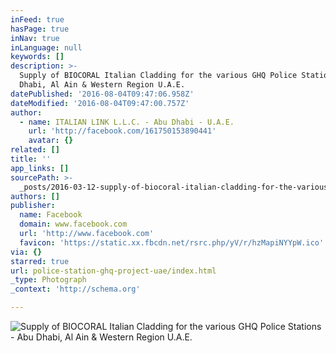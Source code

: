 ```yaml
---
inFeed: true
hasPage: true
inNav: true
inLanguage: null
keywords: []
description: >-
  Supply of BIOCORAL Italian Cladding for the various GHQ Police Stations - Abu
  Dhabi, Al Ain & Western Region U.A.E.
datePublished: '2016-08-04T09:47:06.958Z'
dateModified: '2016-08-04T09:47:00.757Z'
author:
  - name: ITALIAN LINK L.L.C. - Abu Dhabi - U.A.E.
    url: 'http://facebook.com/161750153890441'
    avatar: {}
related: []
title: ''
app_links: []
sourcePath: >-
  _posts/2016-03-12-supply-of-biocoral-italian-cladding-for-the-various-ghq-poli.md
authors: []
publisher:
  name: Facebook
  domain: www.facebook.com
  url: 'http://www.facebook.com'
  favicon: 'https://static.xx.fbcdn.net/rsrc.php/yV/r/hzMapiNYYpW.ico'
via: {}
starred: true
url: police-station-ghq-project-uae/index.html
_type: Photograph
_context: 'http://schema.org'

---
```

![Supply of BIOCORAL Italian Cladding for the various GHQ Police Stations - Abu Dhabi&comma; Al Ain & Western Region U&period;A&period;E&period;](https://scontent.xx.fbcdn.net/hphotos-ash2/t31.0-0/q81/p180x540/1075407_539643032767816_606778644_o.jpg)